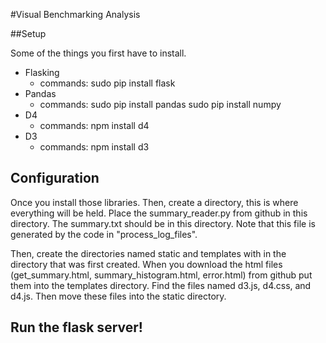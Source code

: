 #Visual Benchmarking Analysis

##Setup

Some of the things you first have to install.
- Flasking
    - commands: sudo pip install flask
- Pandas
    - commands: sudo pip install pandas
                sudo pip install numpy
- D4
    - commands: npm install d4
- D3
    - commands: npm install d3


## Configuration

Once you install those libraries. Then, create a directory, this is where everything will be held. Place the summary_reader.py from github in this directory. The summary.txt should be in this directory. Note that this file is generated by the code in "process_log_files".

Then, create the directories named static and templates with in the directory that was first created. When you download the html files (get_summary.html, summary_histogram.html, error.html) from github put them into the templates directory. Find the files named d3.js, d4.css, and d4.js. Then move these files into the static directory.

## Run the flask server!



